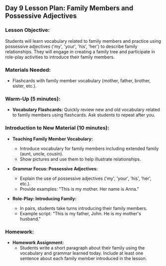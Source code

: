 ## Day 9 Lesson Plan: Family Members and Possessive Adjectives

### Lesson Objective:
Students will learn vocabulary related to family members and practice using possessive adjectives ('my', 'your', 'his', 'her') to describe family relationships. They will engage in creating a family tree and participate in role-play activities to introduce their family members.

### Materials Needed:
- Flashcards with family member vocabulary (mother, father, brother, sister, etc.).

### Warm-Up (5 minutes):
- **Vocabulary Flashcards:** Quickly review new and old vocabulary related to family members using flashcards. Ask students to repeat after you.

### Introduction to New Material (10 minutes):
- **Teaching Family Member Vocabulary:**
  - Introduce vocabulary for family members including extended family (aunt, uncle, cousin).
  - Show pictures and use them to help illustrate relationships.

- **Grammar Focus: Possessive Adjectives:**
  - Explain the use of possessive adjectives ('my', 'your', 'his', 'her', etc.).
  - Provide examples: "This is my mother. Her name is Anna."

- **Role-Play: Introducing Family:**
  - In pairs, students take turns introducing their family members.
  - Example script: "This is my father, John. He is my mother's husband."

### Homework:
- **Homework Assignment:**
  - Students write a short paragraph about their family using the vocabulary and grammar learned today. Include at least one sentence about each family member introduced in the lesson.



